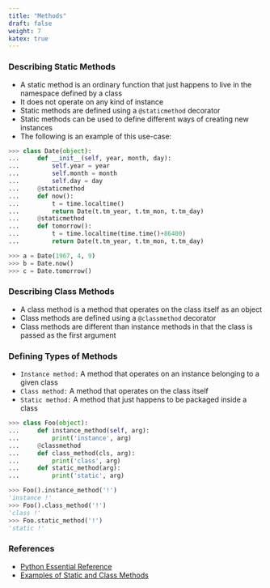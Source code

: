 ```yaml
---
title: "Methods"
draft: false
weight: 7
katex: true
---
```


### Describing Static Methods
- A static method is an ordinary function that just happens to live in the namespace defined by a class
- It does not operate on any kind of instance
- Static methods are defined using a `@staticmethod` decorator
- Static methods can be used to define different ways of creating new instances
- The following is an example of this use-case:

```python
>>> class Date(object):
...     def __init__(self, year, month, day):
...         self.year = year
...         self.month = month
...         self.day = day
...     @staticmethod
...     def now():
...         t = time.localtime()
...         return Date(t.tm_year, t.tm_mon, t.tm_day)
...     @staticmethod
...     def tomorrow():
...         t = time.localtime(time.time()+86400)
...         return Date(t.tm_year, t.tm_mon, t.tm_day)

>>> a = Date(1967, 4, 9)
>>> b = Date.now()
>>> c = Date.tomorrow()
```

### Describing Class Methods
- A class method is a method that operates on the class itself as an object
- Class methods are defined using a `@classmethod` decorator
- Class methods are different than instance methods in that the class is passed as the first argument 

### Defining Types of Methods
- `Instance method:` A method that operates on an instance belonging to a given class
- `Class method:` A method that operates on the class itself
- `Static method:` A method that just happens to be packaged inside a class

```python
>>> class Foo(object):
...     def instance_method(self, arg):
...         print('instance', arg)
...     @classmethod
...     def class_method(cls, arg):
...         print('class', arg)
...     def static_method(arg):
...         print('static', arg)

>>> Foo().instance_method('!')
'instance !'
>>> Foo().class_method('!')
'class !'
>>> Foo.static_method('!')
'static !'
```

### References
- [Python Essential Reference](http://index-of.co.uk/Python/Python%20Essential%20Reference,%20Fourth%20Edition.pdf)
- [Examples of Static and Class Methods](https://stackoverflow.com/a/1669524/12777044)

